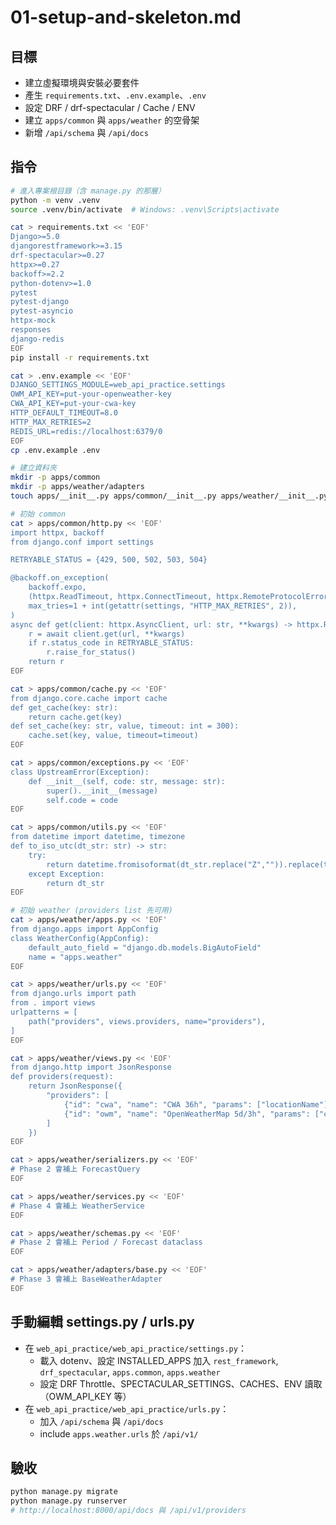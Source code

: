 # 01-setup-and-skeleton.md

## 目標
- 建立虛擬環境與安裝必要套件
- 產生 `requirements.txt`、`.env.example`、`.env`
- 設定 DRF / drf-spectacular / Cache / ENV
- 建立 `apps/common` 與 `apps/weather` 的空骨架
- 新增 `/api/schema` 與 `/api/docs`

## 指令
```bash
# 進入專案根目錄（含 manage.py 的那層）
python -m venv .venv
source .venv/bin/activate  # Windows: .venv\Scripts\activate

cat > requirements.txt << 'EOF'
Django>=5.0
djangorestframework>=3.15
drf-spectacular>=0.27
httpx>=0.27
backoff>=2.2
python-dotenv>=1.0
pytest
pytest-django
pytest-asyncio
httpx-mock
responses
django-redis
EOF
pip install -r requirements.txt

cat > .env.example << 'EOF'
DJANGO_SETTINGS_MODULE=web_api_practice.settings
OWM_API_KEY=put-your-openweather-key
CWA_API_KEY=put-your-cwa-key
HTTP_DEFAULT_TIMEOUT=8.0
HTTP_MAX_RETRIES=2
REDIS_URL=redis://localhost:6379/0
EOF
cp .env.example .env

# 建立資料夾
mkdir -p apps/common
mkdir -p apps/weather/adapters
touch apps/__init__.py apps/common/__init__.py apps/weather/__init__.py apps/weather/adapters/__init__.py

# 初始 common
cat > apps/common/http.py << 'EOF'
import httpx, backoff
from django.conf import settings

RETRYABLE_STATUS = {429, 500, 502, 503, 504}

@backoff.on_exception(
    backoff.expo,
    (httpx.ReadTimeout, httpx.ConnectTimeout, httpx.RemoteProtocolError, httpx.HTTPStatusError),
    max_tries=1 + int(getattr(settings, "HTTP_MAX_RETRIES", 2)),
)
async def get(client: httpx.AsyncClient, url: str, **kwargs) -> httpx.Response:
    r = await client.get(url, **kwargs)
    if r.status_code in RETRYABLE_STATUS:
        r.raise_for_status()
    return r
EOF

cat > apps/common/cache.py << 'EOF'
from django.core.cache import cache
def get_cache(key: str):
    return cache.get(key)
def set_cache(key: str, value, timeout: int = 300):
    cache.set(key, value, timeout=timeout)
EOF

cat > apps/common/exceptions.py << 'EOF'
class UpstreamError(Exception):
    def __init__(self, code: str, message: str):
        super().__init__(message)
        self.code = code
EOF

cat > apps/common/utils.py << 'EOF'
from datetime import datetime, timezone
def to_iso_utc(dt_str: str) -> str:
    try:
        return datetime.fromisoformat(dt_str.replace("Z","")).replace(tzinfo=timezone.utc).isoformat()
    except Exception:
        return dt_str
EOF

# 初始 weather (providers list 先可用)
cat > apps/weather/apps.py << 'EOF'
from django.apps import AppConfig
class WeatherConfig(AppConfig):
    default_auto_field = "django.db.models.BigAutoField"
    name = "apps.weather"
EOF

cat > apps/weather/urls.py << 'EOF'
from django.urls import path
from . import views
urlpatterns = [
    path("providers", views.providers, name="providers"),
]
EOF

cat > apps/weather/views.py << 'EOF'
from django.http import JsonResponse
def providers(request):
    return JsonResponse({
        "providers": [
            {"id": "cwa", "name": "CWA 36h", "params": ["locationName"], "default": True},
            {"id": "owm", "name": "OpenWeatherMap 5d/3h", "params": ["city","country","lang","units"]},
        ]
    })
EOF

cat > apps/weather/serializers.py << 'EOF'
# Phase 2 會補上 ForecastQuery
EOF

cat > apps/weather/services.py << 'EOF'
# Phase 4 會補上 WeatherService
EOF

cat > apps/weather/schemas.py << 'EOF'
# Phase 2 會補上 Period / Forecast dataclass
EOF

cat > apps/weather/adapters/base.py << 'EOF'
# Phase 3 會補上 BaseWeatherAdapter
EOF
```

## 手動編輯 settings.py / urls.py
- 在 `web_api_practice/web_api_practice/settings.py`：
  - 載入 dotenv、設定 INSTALLED_APPS 加入 `rest_framework`, `drf_spectacular`, `apps.common`, `apps.weather`
  - 設定 DRF Throttle、SPECTACULAR_SETTINGS、CACHES、ENV 讀取（OWM_API_KEY 等）
- 在 `web_api_practice/web_api_practice/urls.py`：
  - 加入 `/api/schema` 與 `/api/docs`
  - include `apps.weather.urls` 於 `/api/v1/`

## 驗收
```bash
python manage.py migrate
python manage.py runserver
# http://localhost:8000/api/docs 與 /api/v1/providers
```
